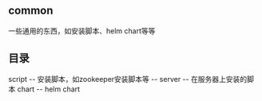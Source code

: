 ## common
一些通用的东西，如安装脚本、helm chart等等

## 目录
script       -- 安装脚本，如zookeeper安装脚本等
  -- server  -- 在服务器上安装的脚本
chart        -- helm chart
